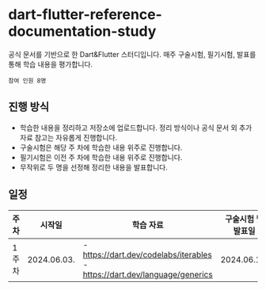 # dart-flutter-reference-documentation-study
공식 문서를 기반으로 한 Dart&Flutter 스터디입니다. 매주 구술시험, 필기시험, 발표를 통해 학습 내용을 평가합니다.

`참여 인원 8명`



## 진행 방식
- 학습한 내용을 정리하고 저장소에 업로드합니다. 정리 방식이나 공식 문서 외 추가 자료 참고는 자유롭게 진행합니다.
- 구술시험은 해당 주 차에 학습한 내용 위주로 진행합니다.
- 필기시험은 이전 주 차에 학습한 내용 위주로 진행합니다.
- 무작위로 두 명을 선정해 정리한 내용을 발표합니다.



## 일정
| 주 차 | 시작일 | 학습 자료 | 구술시험 및 발표일 | 복습용 필기시험일 |
| --- | --- | --- | --- | --- |
| 1주 차 | 2024.06.03. | - https://dart.dev/codelabs/iterables </br> - https://dart.dev/language/generics | 2024.06.11. | 2024.06.18. |

